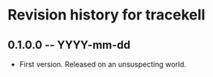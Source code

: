 # Revision history for tracekell

## 0.1.0.0 -- YYYY-mm-dd

* First version. Released on an unsuspecting world.
